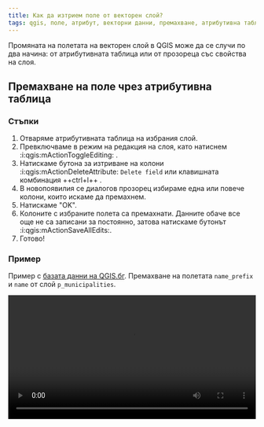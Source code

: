 ```yaml
---
title: Как да изтрием поле от векторен слой?
tags: qgis, поле, атрибут, векторни данни, премахване, атрибутивна таблица
---
```


Промяната на полетата на векторен слой в QGIS може да се случи по два начина: от атрибутивната таблица или от прозореца със свойства на слоя.


## Премахване на поле чрез атрибутивна таблица

### Стъпки

1. Отваряме атрибутивната таблица на избрания слой.
2. Превключваме в режим на редакция на слоя, като натиснем :i:qgis:mActionToggleEditing: .
3. Натискаме бутона за изтриване на колони :i:qgis:mActionDeleteAttribute: `Delete field` или клавишната комбинация ++ctrl+l++ .
4. В новопоявилия се диалогов прозорец избираме една или повече колони, които искаме да премахнем.
5. Натискаме "OK".
6. Колоните с избраните полета са премахнати. Данните обаче все още не са записани за постоянно, затова натискаме бутонът :i:qgis:mActionSaveAllEdits:.
7. Готово!

### Пример

Пример с [базата данни на QGIS.бг](./otkude_da_namerim_geografski_danni_za_bulgaria.md). Премахване на полетата `name_prefix` и `name`  от слой `p_municipalities`.

<video controls width="100%">
    <source src="https://qgis.bg/media/attr_table_delete_field.webm" type="video/webm">
    Sorry, your browser doesn't support embedded videos.
</video>
